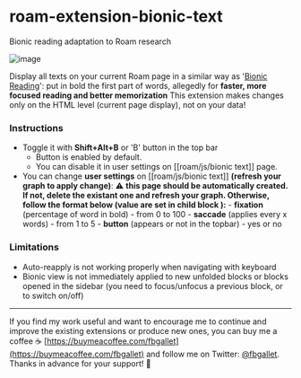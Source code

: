 # roam-extension-bionic-text
Bionic reading adaptation to Roam research

![image](https://user-images.githubusercontent.com/74436347/178004219-55b21070-bd2d-4dcb-ac27-a2a493d51377.png)

Display all texts on your current Roam page in a similar way as '[Bionic Reading](https://bionic-reading.com)': put in bold the first part of words, allegedly for **faster, more focused reading and better memorization**
This extension makes changes only on the HTML level (current page display), not on your data!

### Instructions
- Toggle it with **Shift+Alt+B** or 'B' button in the top bar
    - Button is enabled by default.
    - You can disable it in user settings on [[roam/js/bionic text]] page.
- You can change **user settings** on [[roam/js/bionic text]] __(refresh your graph to apply change)__:
  ⚠️ __this page should be automatically created. If not, delete the existant one and refresh your graph. Otherwise, follow the format below (value are set in child block ):__
      - **fixation** (percentage of word in bold)
          - from 0 to 100
      - **saccade** (applies every x words)
          - from 1 to 5
      - **button** (appears or not in the topbar)
          - yes or no

### Limitations
- Auto-reapply is not working properly when navigating with keyboard
- Bionic view is not immediately applied to new unfolded blocks or blocks opened in the sidebar (you need to focus/unfocus a previous block, or to switch on/off)

---------------
If you find my work useful and want to encourage me to continue and improve the existing extensions or produce new ones, you can buy me a coffee ☕ [https://buymeacoffee.com/fbgallet](https://buymeacoffee.com/fbgallet) and follow me on Twitter: [@fbgallet](https://twitter.com/fbgallet).
Thanks in advance for your support! 🙏

